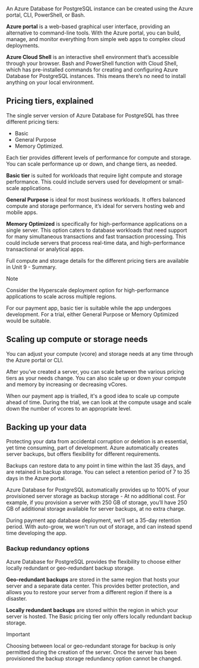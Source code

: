 An Azure Database for PostgreSQL instance can be created using the Azure portal, CLI, PowerShell, or Bash.  

**Azure portal** is a web-based graphical user interface, providing an alternative to command-line tools. With the Azure portal, you can build, manage, and monitor everything from simple web apps to complex cloud deployments.

**Azure Cloud Shell** is an interactive shell environment that’s accessible through your browser. Bash and PowerShell function with Cloud Shell, which has pre-installed commands for creating and configuring Azure Database for PostgreSQL instances. This means there’s no need to install anything on your local environment.

## Pricing tiers, explained

The single server version of Azure Database for PostgreSQL has three different pricing tiers:

* Basic
* General Purpose
* Memory Optimized.

Each tier provides different levels of performance for compute and storage. You can scale performance up or down, and change tiers, as needed.

**Basic tier** is suited for workloads that require light compute and storage performance. This could include servers used for development or small-scale applications.

**General Purpose** is ideal for most business workloads. It offers balanced compute and storage performance, it’s ideal for servers hosting web and mobile apps.

**Memory Optimized** is specifically for high-performance applications on a single server. This option caters to database workloads that need support for many simultaneous transactions and fast transaction processing. This could include servers that process real-time data, and high-performance transactional or analytical apps.

Full compute and storage details for the different pricing tiers are available in Unit 9 - Summary. 

> [!NOTE]
> Consider the Hyperscale deployment option for high-performance applications to scale across multiple regions.

For our payment app, basic tier is suitable while the app undergoes development. For a trial, either General Purpose or Memory Optimized would be suitable.

## Scaling up compute or storage needs

You can adjust your compute (vcore) and storage needs at any time through the Azure portal or CLI.

After you’ve created a server, you can scale between the various pricing tiers as your needs change. You can also scale up or down your compute and memory by increasing or decreasing vCores.

When our payment app is trialled, it's a good idea to scale up compute ahead of time. During the trial, we can look at the compute usage and scale down the number of vcores to an appropriate level.

## Backing up your data

Protecting your data from accidental corruption or deletion is an essential, yet time consuming, part of development. Azure automatically creates server backups, but offers flexibility for different requirements.

Backups can restore data to any point in time within the last 35 days, and are retained in backup storage. You can select a retention period of 7 to 35 days in the Azure portal.

Azure Database for PostgreSQL automatically provides up to 100% of your provisioned server storage as backup storage - At no additional cost. For example, if you provision a server with 250 GB of storage, you’ll have 250 GB of additional storage available for server backups, at no extra charge.

During payment app database deployment, we'll set a 35-day retention period. With auto-grow, we won't run out of storage, and can instead spend time developing the app.

### Backup redundancy options

Azure Database for PostgreSQL provides the flexibility to choose either locally redundant or geo-redundant backup storage.

**Geo-redundant backups** are stored in the same region that hosts your server and a separate data center. This provides better protection, and allows you to restore your server from a different region if there is a disaster.

**Locally redundant backups** are stored within the region in which your server is hosted. The Basic pricing tier only offers locally redundant backup storage.

> [!IMPORTANT]
> Choosing between local or geo-redundant storage for backup is only permitted during the creation of the server. Once the server has been provisioned the backup storage redundancy option cannot be changed.
